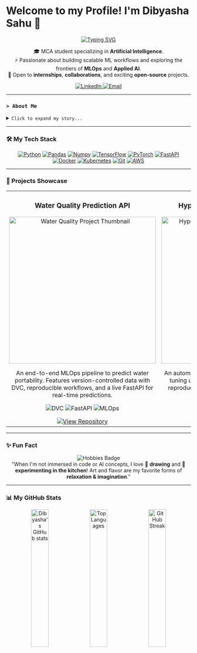 # Welcome to my Profile! I'm Dibyasha Sahu 🚀

<div align="center">
  <a href="https://git.io/typing-svg"><img src="https://readme-typing-svg.herokuapp.com?font=Fira+Code&size=30&pause=1000&color=ff79c6&center=true&width=500&lines=AI-Focused+MCA+Student;MLOps+Enthusiast;Applied+AI+Explorer" alt="Typing SVG" /></a>
</div>

<p align="center">
  🎓 MCA student specializing in <b>Artificial Intelligence</b>.<br/>
  ⚡ Passionate about building scalable ML workflows and exploring the frontiers of <b>MLOps</b> and <b>Applied AI</b>.<br/>
  🤝 Open to <b>internships</b>, <b>collaborations</b>, and exciting <b>open-source</b> projects.
</p>

<p align="center">
  <a href="https://www.linkedin.com/in/dibyasha-sahu-0810432a6/" target="_blank">
    <img src="https://img.shields.io/badge/LinkedIn-0A66C2?style=for-the-badge&logo=linkedin&logoColor=white" alt="LinkedIn"/>
  </a>
  <a href="mailto:dibyasha27@gmail.com">
    <img src="https://img.shields.io/badge/Gmail-EA4335?style=for-the-badge&logo=gmail&logoColor=white" alt="Email"/>
  </a>
</p>

---

### `> About Me`

<details>
  <summary><code>Click to expand my story...</code></summary>
  
  <div style="background-color: #2a2139; padding: 20px; border-radius: 8px; margin-top: 10px; color: #f8f8f2; border: 1px solid #ff79c6;">
    <h4 style="color:#00f6ff;">Who I Am:</h4>
    <ul>
      <li>🎓 An **MCA student** diving deep into the world of <b style="color:#ff79c6;">Artificial Intelligence</b>.</li>
      <li>⚡ Passionate about **MLOps** and building <b style="color:#ffb86c;">scalable ML workflows</b>.</li>
      <li>🚀 Committed to projects that merge **reproducibility, scalability**, and **creativity**.</li>
    </ul>

  </div>
</details>

---

### 🛠️ My Tech Stack

<p align="center">
  <a href="#"><img src="https://img.shields.io/badge/Python-FFD43B?style=for-the-badge&logo=python&logoColor=black" alt="Python"/></a>
  <a href="#"><img src="https://img.shields.io/badge/Pandas-7b42f6?style=for-the-badge&logo=pandas&logoColor=white" alt="Pandas"/></a>
  <a href="#"><img src="https://img.shields.io/badge/Numpy-61DAFB?style=for-the-badge&logo=numpy&logoColor=black" alt="Numpy"/></a>
  <a href="#"><img src="https://img.shields.io/badge/TensorFlow-ffb86c?style=for-the-badge&logo=tensorflow&logoColor=black" alt="TensorFlow"/></a>
  <a href="#"><img src="https://img.shields.io/badge/PyTorch-EE4C2C?style=for-the-badge&logo=pytorch&logoColor=white" alt="PyTorch"/></a>
  <a href="#"><img src="https://img.shields.io/badge/FastAPI-25c2a0?style=for-the-badge&logo=fastapi&logoColor=white" alt="FastAPI"/></a>
  <a href="#"><img src="https://img.shields.io/badge/Docker-00f6ff?style=for-the-badge&logo=docker&logoColor=black" alt="Docker"/></a>
  <a href="#"><img src="https://img.shields.io/badge/Kubernetes-326CE5?style=for-the-badge&logo=kubernetes&logoColor=white" alt="Kubernetes"/></a>
  <a href="#"><img src="https://img.shields.io/badge/Git-F05032?style=for-the-badge&logo=git&logoColor=white" alt="Git"/></a>
  <a href="#"><img src="https://img.shields.io/badge/Amazon_AWS-ffb86c?style=for-the-badge&logo=amazon-aws&logoColor=black" alt="AWS"/></a>
</p>

---

### 🚀 Projects Showcase

<table>
  <tr>
    <td width="50%">
      <h3 align="center">Water Quality Prediction API</h3>
      <div align="center">
        <img src="URL_TO_YOUR_PROJECT_IMAGE_1.png" alt="Water Quality Project Thumbnail" width="400" />
        <p>An end-to-end MLOps pipeline to predict water portability. Features version-controlled data with DVC, reproducible workflows, and a live FastAPI for real-time predictions.</p>
        <p>
          <img src="https://img.shields.io/badge/DVC-7b42f6?style=for-the-badge" alt="DVC"/>
          <img src="https://img.shields.io/badge/FastAPI-25c2a0?style=for-the-badge" alt="FastAPI"/>
          <img src="https://img.shields.io/badge/MLOps-e5289e?style=for-the-badge" alt="MLOps"/>
        </p>
        <a href="https://github.com/Dibyasha-Sahu/dvc-end-to-end-water-quality-Machine-Learning-Prediction-API-with-FastAPI.git" target="_blank">
          <img src="https://img.shields.io/badge/View_Repository-222?style=for-the-badge&logo=github" alt="View Repository"/>
        </a>
      </div>
    </td>
    <td width="50%">
      <h3 align="center">Hyperparameter Tuning with DVC</h3>
      <div align="center">
        <img src="URL_TO_YOUR_PROJECT_IMAGE_2.png" alt="Hyperparameter Tuning Project Thumbnail" width="400" />
        <p>An automated pipeline for efficient hyperparameter tuning using DVC. Tracks experiments, ensures reproducibility, and systematically finds the best model configuration.</p>
        <p>
          <img src="https://img.shields.io/badge/DVC-7b42f6?style=for-the-badge" alt="DVC"/>
          <img src="https://img.shields.io/badge/Python-FFD43B?style=for-the-badge&logoColor=black" alt="Python"/>
          <img src="https://img.shields.io/badge/Automation-ff79c6?style=for-the-badge" alt="Automation"/>
        </p>
        <a href="https://github.com/Dibyasha-Sahu/DVC-Pipeline-for-Efficient-Hyperparameter-Tuning.git" target="_blank">
          <img src="https://img.shields.io/badge/View_Repository-222?style=for-the-badge&logo=github" alt="View Repository"/>
        </a>
      </div>
    </td>
  </tr>
</table>

---

### ✨ Fun Fact

<p align="center">
  <img src="https://img.shields.io/badge/My_Hobbies-Creative_Pursuits-25c2a0?style=for-the-badge&logo=sketchfab&logoColor=black" alt="Hobbies Badge"/><br/>
  "When I'm not immersed in code or AI concepts, I love 🎨 <b>drawing</b> and 🍳 <b>experimenting in the kitchen</b>! Art and flavor are my favorite forms of <b>relaxation & imagination</b>."
</p>

---

### 📊 My GitHub Stats

<p align="center">
  <img width="31%" src="https://github-readme-stats.vercel.app/api?username=Dibyasha-Sahu&show_icons=true&theme=synthwave&hide_border=true&count_private=true" alt="Dibyasha's GitHub stats" />
  <img width="31%" src="https://github-readme-stats.vercel.app/api/top-langs/?username=Dibyasha-Sahu&layout=compact&theme=synthwave&hide_border=true" alt="Top Languages" />
  <img width="31%" src="https://github-readme-streak-stats.herokuapp.com/?user=Dibyasha-Sahu&theme=synthwave&hide_border=true" alt="GitHub Streak" />
</p>
